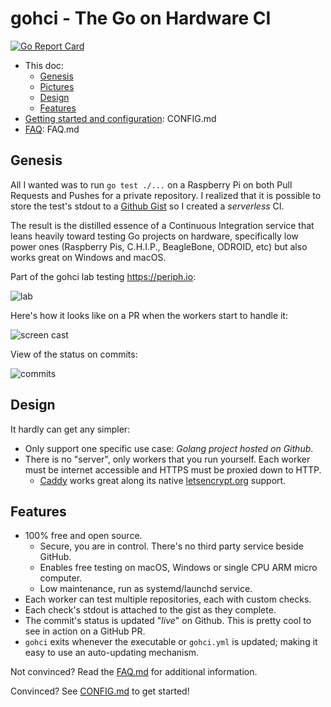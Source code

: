 # gohci - The Go on Hardware CI

[![Go Report Card](https://goreportcard.com/badge/github.com/periph/gohci)](https://goreportcard.com/report/github.com/periph/gohci)

- This doc:
  - [Genesis](#genesis)
  - [Pictures](#pictures)
  - [Design](#design)
  - [Features](#features)
- [Getting started and configuration](CONFIG.md): CONFIG.md
- [FAQ](FAQ.md): FAQ.md


## Genesis

All I wanted was to run `go test ./...` on a Raspberry Pi on both Pull Requests
and Pushes for a private repository. I realized that it is possible to store the
test's stdout to a [Github Gist](https://gist.github.com/) so I created a
_serverless_ CI.

The result is the distilled essence of a Continuous Integration service that
leans heavily toward testing Go projects on hardware, specifically low power
ones (Raspberry Pis, C.H.I.P., BeagleBone, ODROID, etc) but also works great on
Windows and macOS.

Part of the gohci lab testing https://periph.io:

![lab](https://raw.githubusercontent.com/wiki/periph/gohci/lab.jpg
"lab")

Here's how it looks like on a PR when the workers start to handle it:

![screen cast](https://raw.githubusercontent.com/wiki/periph/gohci/gohci.gif
"screen cast")


View of the status on commits:

![commits](https://raw.githubusercontent.com/wiki/periph/gohci/commits.png
"commits")


## Design

It hardly can get any simpler:

- Only support one specific use case: *Golang project hosted on Github*.
- There is no "server", only workers that you run yourself. Each worker must be
  internet accessible and HTTPS must be proxied down to HTTP.
  - [Caddy](https://caddyserver.com/) works great along its native
    [letsencrypt.org](https://letsencrypt.org) support.


## Features

- 100% free and open source.
  - Secure, you are in control. There's no third party service beside GitHub.
  - Enables free testing on macOS, Windows or single CPU ARM micro computer.
  - Low maintenance, run as systemd/launchd service.
- Each worker can test multiple repositories, each with custom checks.
- Each check's stdout is attached to the gist as they complete.
- The commit's status is updated "_live_" on Github. This is pretty cool to see
  in action on a GitHub PR.
- `gohci` exits whenever the executable or `gohci.yml` is updated; making it
  easy to use an auto-updating mechanism.

Not convinced? Read the [FAQ.md](FAQ.md) for additional information.

Convinced? See [CONFIG.md](CONFIG.md) to get started!
